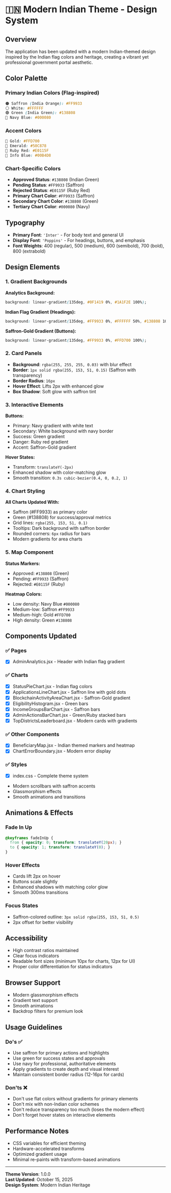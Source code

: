 # 🇮🇳 Modern Indian Theme - Design System

## Overview
The application has been updated with a modern Indian-themed design inspired by the Indian flag colors and heritage, creating a vibrant yet professional government portal aesthetic.

## Color Palette

### Primary Indian Colors (Flag-inspired)
```css
🟠 Saffron (India Orange): #FF9933
⚪ White: #FFFFFF
🟢 Green (India Green): #138808
🔵 Navy Blue: #000080
```

### Accent Colors
```css
🥇 Gold: #FFD700
💎 Emerald: #50C878
💃 Ruby Red: #E0115F
🌊 Info Blue: #00B4D8
```

### Chart-Specific Colors
- **Approved Status**: `#138808` (Indian Green)
- **Pending Status**: `#FF9933` (Saffron)
- **Rejected Status**: `#E0115F` (Ruby Red)
- **Primary Chart Color**: `#FF9933` (Saffron)
- **Secondary Chart Color**: `#138808` (Green)
- **Tertiary Chart Color**: `#000080` (Navy)

## Typography
- **Primary Font**: `'Inter'` - For body text and general UI
- **Display Font**: `'Poppins'` - For headings, buttons, and emphasis
- **Font Weights**: 400 (regular), 500 (medium), 600 (semibold), 700 (bold), 800 (extrabold)

## Design Elements

### 1. Gradient Backgrounds
**Analytics Background:**
```css
background: linear-gradient(135deg, #0F1419 0%, #1A1F2E 100%);
```

**Indian Flag Gradient (Headings):**
```css
background: linear-gradient(135deg, #FF9933 0%, #FFFFFF 50%, #138808 100%);
```

**Saffron-Gold Gradient (Buttons):**
```css
background: linear-gradient(135deg, #FF9933 0%, #FFD700 100%);
```

### 2. Card Panels
- **Background**: `rgba(255, 255, 255, 0.03)` with blur effect
- **Border**: `1px solid rgba(255, 153, 51, 0.15)` (Saffron with transparency)
- **Border Radius**: `16px`
- **Hover Effect**: Lifts 2px with enhanced glow
- **Box Shadow**: Soft glow with saffron tint

### 3. Interactive Elements

**Buttons:**
- Primary: Navy gradient with white text
- Secondary: White background with navy border
- Success: Green gradient
- Danger: Ruby red gradient
- Accent: Saffron-Gold gradient

**Hover States:**
- Transform: `translateY(-2px)`
- Enhanced shadow with color-matching glow
- Smooth transition: `0.3s cubic-bezier(0.4, 0, 0.2, 1)`

### 4. Chart Styling

**All Charts Updated With:**
- Saffron (#FF9933) as primary color
- Green (#138808) for success/approval metrics
- Grid lines: `rgba(255, 153, 51, 0.1)`
- Tooltips: Dark background with saffron border
- Rounded corners: `6px` radius for bars
- Modern gradients for area charts

### 5. Map Component
**Status Markers:**
- Approved: `#138808` (Green)
- Pending: `#FF9933` (Saffron)
- Rejected: `#E0115F` (Ruby)

**Heatmap Colors:**
- Low density: Navy Blue `#000080`
- Medium-low: Saffron `#FF9933`
- Medium-high: Gold `#FFD700`
- High density: Green `#138808`

## Components Updated

### ✅ Pages
- [x] AdminAnalytics.jsx - Header with Indian flag gradient

### ✅ Charts
- [x] StatusPieChart.jsx - Indian flag colors
- [x] ApplicationsLineChart.jsx - Saffron line with gold dots
- [x] BlockchainActivityAreaChart.jsx - Saffron-Gold gradient
- [x] EligibilityHistogram.jsx - Green bars
- [x] IncomeGroupsBarChart.jsx - Saffron bars
- [x] AdminActionsBarChart.jsx - Green/Ruby stacked bars
- [x] TopDistrictsLeaderboard.jsx - Modern cards with gradients

### ✅ Other Components
- [x] BeneficiaryMap.jsx - Indian themed markers and heatmap
- [x] ChartErrorBoundary.jsx - Modern error display

### ✅ Styles
- [x] index.css - Complete theme system
- Modern scrollbars with saffron accents
- Glassmorphism effects
- Smooth animations and transitions

## Animations & Effects

### Fade In Up
```css
@keyframes fadeInUp {
  from { opacity: 0; transform: translateY(20px); }
  to { opacity: 1; transform: translateY(0); }
}
```

### Hover Effects
- Cards lift 2px on hover
- Buttons scale slightly
- Enhanced shadows with matching color glow
- Smooth 300ms transitions

### Focus States
- Saffron-colored outline: `3px solid rgba(255, 153, 51, 0.5)`
- 2px offset for better visibility

## Accessibility
- High contrast ratios maintained
- Clear focus indicators
- Readable font sizes (minimum 10px for charts, 12px for UI)
- Proper color differentiation for status indicators

## Browser Support
- Modern glassmorphism effects
- Gradient text support
- Smooth animations
- Backdrop filters for premium look

## Usage Guidelines

### Do's ✅
- Use saffron for primary actions and highlights
- Use green for success states and approvals
- Use navy for professional, authoritative elements
- Apply gradients to create depth and visual interest
- Maintain consistent border radius (12-16px for cards)

### Don'ts ❌
- Don't use flat colors without gradients for primary elements
- Don't mix with non-Indian color schemes
- Don't reduce transparency too much (loses the modern effect)
- Don't forget hover states on interactive elements

## Performance Notes
- CSS variables for efficient theming
- Hardware-accelerated transforms
- Optimized gradient usage
- Minimal re-paints with transform-based animations

---

**Theme Version**: 1.0.0  
**Last Updated**: October 15, 2025  
**Design System**: Modern Indian Heritage
